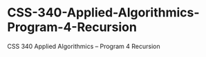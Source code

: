 # CSS-340-Applied-Algorithmics-Program-4-Recursion
CSS 340 Applied Algorithmics – Program 4 Recursion
